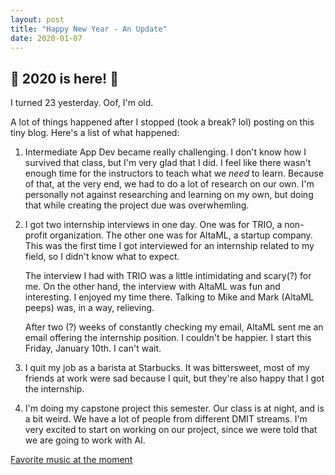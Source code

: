 ```yaml
---
layout: post
title: "Happy New Year - An Update"
date: 2020-01-07
---
```


## :octopus: 2020 is here! :octopus:

I turned 23 yesterday. Oof, I'm old.

A lot of things happened after I stopped (took a break? lol) posting on this tiny blog. Here's a list of what happened:

1. Intermediate App Dev became really challenging. I don't know how I survived that class, but I'm very glad that I did. I feel like there wasn't enough time for the instructors to teach what we _need_ to learn. Because of that, at the very end, we had to do a lot of research on our own. I'm personally not against researching and learning on my own, but doing that while creating the project due was overwhemling.

2. I got two internship interviews in one day. One was for TRIO, a non-profit organization. The other one was for AltaML, a startup company. This was the first time I got interviewed for an internship related to my field, so I didn't know what to expect. 

    The interview I had with TRIO was a little intimidating and scary(?) for me. On the other hand, the interview with AltaML was fun and interesting. I enjoyed my time there. Talking to Mike and Mark (AltaML peeps) was, in a way, relieving.

    After two (?) weeks of constantly checking my email, AltaML sent me an email offering the internship position. I couldn't be happier. I start this Friday, January 10th. I can't wait.

3. I quit my job as a barista at Starbucks. It was bittersweet, most of my friends at work were sad because I quit, but they're also happy that I got the internship.

4. I'm doing my capstone project this semester. Our class is at night, and is a bit weird. We have a lot of people from different DMIT streams. I'm very excited to start on working on our project, since we were told that we are going to work with AI.

[Favorite music at the moment](https://www.youtube.com/watch?v=8jXUSxq30hA "Lane 8 - Little Voices")